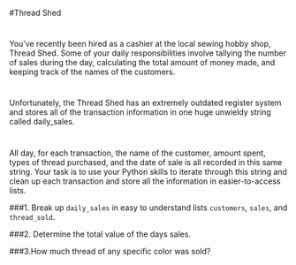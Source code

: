 #Thread Shed
#
You’ve recently been hired as a cashier at the local sewing hobby shop, Thread Shed. Some of your daily responsibilities involve tallying the number of sales during the day, calculating the total amount of money made, and keeping track of the names of the customers.
#
Unfortunately, the Thread Shed has an extremely outdated register system and stores all of the transaction information in one huge unwieldy string called daily_sales.
#
All day, for each transaction, the name of the customer, amount spent, types of thread purchased, and the date of sale is all recorded in this same string. Your task is to use your Python skills to iterate through this string and clean up each transaction and store all the information in easier-to-access lists.

###1. Break up `daily_sales` in easy to understand lists `customers`, `sales`, and `thread_sold`.

###2. Determine the total value of the days sales.

###3.How much thread of any specific color was sold?

